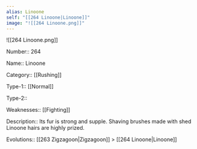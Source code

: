 ```yaml
---
alias: Linoone
self: "[[264 Linoone|Linoone]]"
image: "![[264 Linoone.png]]"
---
```


![[264 Linoone.png]]


Number:: 264

Name:: Linoone

Category:: [[Rushing]]

Type-1:: [[Normal]]

Type-2:: 

Weaknesses:: [[Fighting]] 

Description:: Its fur is strong and supple. Shaving brushes made with shed Linoone hairs are highly prized.

Evolutions:: [[263 Zigzagoon|Zigzagoon]] > [[264 Linoone|Linoone]]